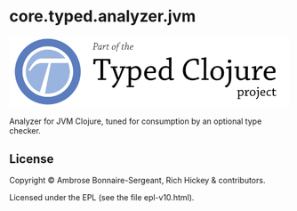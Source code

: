 # core.typed.analyzer.jvm

<a href='http://typedclojure.org'><img src='images/part-of-typed-clojure-project.png'></a>

Analyzer for JVM Clojure, tuned for consumption by an optional type checker.

## License

Copyright © Ambrose Bonnaire-Sergeant, Rich Hickey & contributors.

Licensed under the EPL (see the file epl-v10.html).
